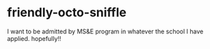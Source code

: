 # friendly-octo-sniffle

I want to be admitted by MS&E program in whatever the school I have applied. hopefully!!
